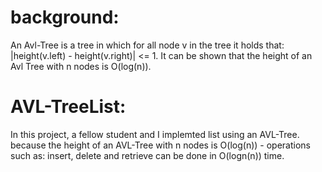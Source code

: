 
# background: 
An Avl-Tree is a tree in which for all node v in the tree it holds that: |height(v.left) - height(v.right)| <= 1. It can be shown that the height of an Avl Tree with n nodes is O(log(n)).

# AVL-TreeList:
In this project, a fellow student and I implemted list using an AVL-Tree. because the height of an AVL-Tree with n nodes is O(log(n)) - operations such as: insert, delete and retrieve can be done in O(logn(n)) time.

